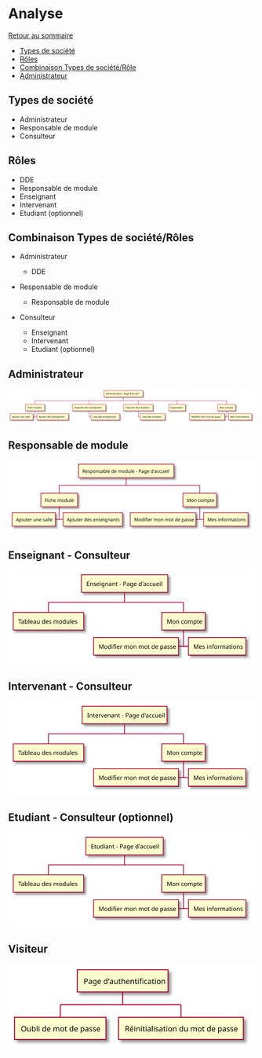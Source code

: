 # Analyse

[Retour au sommaire](index.md)

* [Types de société](#types-de-société)
* [Rôles](#rôles)
* [Combinaison Types de société/Rôle](#combinaison-types-de-société/rôles)
* [Administrateur](#administrateur)

## Types de société

* Administrateur
* Responsable de module
* Consulteur

## Rôles

* DDE
* Responsable de module
* Enseignant
* Intervenant
* Etudiant (optionnel)

## Combinaison Types de société/Rôles

* Administrateur
    * DDE
    
* Responsable de module
    * Responsable de module
  
* Consulteur
    * Enseignant
    * Intervenant
    * Etudiant (optionnel)
  
## Administrateur

[![Key Privilege](images/administrateur.svg)](uml/v1/administrateur.puml)

## Responsable de module 

[![Key Privilege](images/responsable_de_module.svg)](uml/v1/responsable_de_module.puml)

## Enseignant - Consulteur

[![Key Privilege](images/enseignant.svg)](uml/v1/enseignant.puml)

## Intervenant - Consulteur

[![Key Privilege](images/intervenant.svg)](uml/v1/intervenant.puml)

## Etudiant - Consulteur (optionnel)

[![Key Privilege](images/etudiant.svg)](uml/v1/etudiant.puml)

## Visiteur

[![Key Privilege](images/visiteur.svg)](uml/v1/visiteur.puml)

